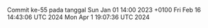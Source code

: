Commit ke-55 pada tanggal Sun Jan 01 14:00 2023 +0100
Fri Feb 16 14:43:06 UTC 2024
Mon Apr  1 19:07:36 UTC 2024
